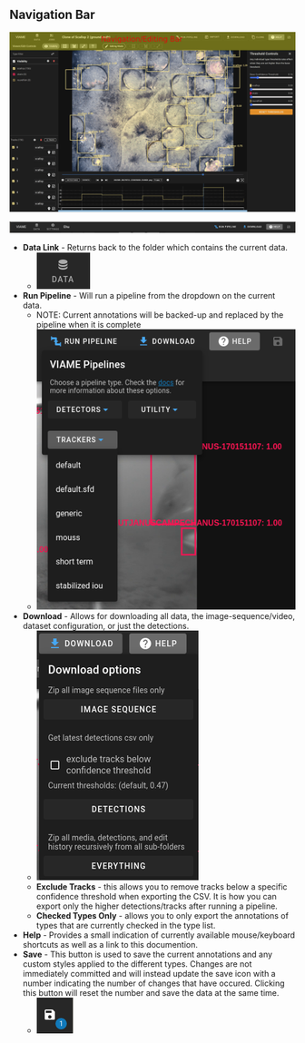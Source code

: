 ## Navigation Bar

![Navigation Bar Highlighted](images/UIView/NavBarHighlight.png)

![Navigation Bar](images/NavBar/Navbar.png)

* **Data Link** - Returns back to the folder which contains the current data.
    * ![Data Icon](images/NavBar/DataIcon.png)
* **Run Pipeline** - Will run a pipeline from the dropdown on the current data. 
    * NOTE: Current annotations will be backed-up and replaced by the pipeline when it is complete
    * ![Run Pipelines Menu](images/NavBar/RunPipelinesMenu.png)
* **Download** - Allows for downloading all data, the image-sequence/video, dataset configuration, or just the detections.
    * ![Download Menu](images/NavBar/DownloadMenu.png)
    * **Exclude Tracks** - this allows you to remove tracks below a specific confidence threshold when exporting the CSV.  It is how you can export only the higher detections/tracks after running a pipeline.
    * **Checked Types Only** - allows you to only export the annotations of types that are currently checked in the type list.
* **Help** - Provides a small indication of currently available mouse/keyboard shortcuts as well as a link to this documention.
* **Save** - This button is used to save the current annotations and any custom styles applied to the different types.  Changes are not immediately committed and will instead update the save icon with a number indicating the number of changes that have occured.  Clicking this button will reset the number and save the data at the same time.
    * ![Save Icon](images/NavBar/SaveIcon.png)
